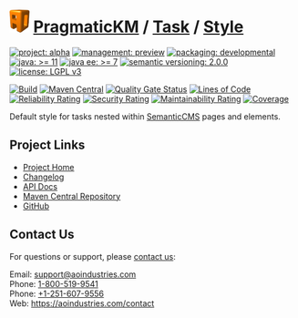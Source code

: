 # [<img src="ao-logo.png" alt="AO Logo" width="35" height="40">](https://github.com/ao-apps) [PragmaticKM](https://github.com/ao-apps/pragmatickm) / [Task](https://github.com/ao-apps/pragmatickm-task) / [Style](https://github.com/ao-apps/pragmatickm-task-style)

[![project: alpha](https://pragmatickm.com/ao-badges/project-alpha.svg)](https://aoindustries.com/life-cycle#project-alpha)
[![management: preview](https://pragmatickm.com/ao-badges/management-preview.svg)](https://aoindustries.com/life-cycle#management-preview)
[![packaging: developmental](https://pragmatickm.com/ao-badges/packaging-developmental.svg)](https://aoindustries.com/life-cycle#packaging-developmental)  
[![java: &gt;= 11](https://pragmatickm.com/ao-badges/java-11.svg)](https://docs.oracle.com/en/java/javase/11/docs/api/)
[![java ee: &gt;= 7](https://pragmatickm.com/ao-badges/javaee-7.svg)](https://docs.oracle.com/javaee/7/api/)
[![semantic versioning: 2.0.0](https://pragmatickm.com/ao-badges/semver-2.0.0.svg)](http://semver.org/spec/v2.0.0.html)
[![license: LGPL v3](https://pragmatickm.com/ao-badges/license-lgpl-3.0.svg)](https://www.gnu.org/licenses/lgpl-3.0)

[![Build](https://github.com/ao-apps/pragmatickm-task-style/workflows/Build/badge.svg?branch=master)](https://github.com/ao-apps/pragmatickm-task-style/actions?query=workflow%3ABuild)
[![Maven Central](https://maven-badges.herokuapp.com/maven-central/com.pragmatickm/pragmatickm-task-style/badge.svg)](https://maven-badges.herokuapp.com/maven-central/com.pragmatickm/pragmatickm-task-style)
[![Quality Gate Status](https://sonarcloud.io/api/project_badges/measure?branch=master&project=com.pragmatickm%3Apragmatickm-task-style&metric=alert_status)](https://sonarcloud.io/dashboard?branch=master&id=com.pragmatickm%3Apragmatickm-task-style)
[![Lines of Code](https://sonarcloud.io/api/project_badges/measure?branch=master&project=com.pragmatickm%3Apragmatickm-task-style&metric=ncloc)](https://sonarcloud.io/component_measures?branch=master&id=com.pragmatickm%3Apragmatickm-task-style&metric=ncloc)  
[![Reliability Rating](https://sonarcloud.io/api/project_badges/measure?branch=master&project=com.pragmatickm%3Apragmatickm-task-style&metric=reliability_rating)](https://sonarcloud.io/component_measures?branch=master&id=com.pragmatickm%3Apragmatickm-task-style&metric=Reliability)
[![Security Rating](https://sonarcloud.io/api/project_badges/measure?branch=master&project=com.pragmatickm%3Apragmatickm-task-style&metric=security_rating)](https://sonarcloud.io/component_measures?branch=master&id=com.pragmatickm%3Apragmatickm-task-style&metric=Security)
[![Maintainability Rating](https://sonarcloud.io/api/project_badges/measure?branch=master&project=com.pragmatickm%3Apragmatickm-task-style&metric=sqale_rating)](https://sonarcloud.io/component_measures?branch=master&id=com.pragmatickm%3Apragmatickm-task-style&metric=Maintainability)
[![Coverage](https://sonarcloud.io/api/project_badges/measure?branch=master&project=com.pragmatickm%3Apragmatickm-task-style&metric=coverage)](https://sonarcloud.io/component_measures?branch=master&id=com.pragmatickm%3Apragmatickm-task-style&metric=Coverage)

Default style for tasks nested within [SemanticCMS](https://github.com/ao-apps/semanticcms) pages and elements.

## Project Links
* [Project Home](https://pragmatickm.com/task/style/)
* [Changelog](https://pragmatickm.com/task/style/changelog)
* [API Docs](https://pragmatickm.com/task/style/apidocs/)
* [Maven Central Repository](https://search.maven.org/artifact/com.pragmatickm/pragmatickm-task-style)
* [GitHub](https://github.com/ao-apps/pragmatickm-task-style)

## Contact Us
For questions or support, please [contact us](https://aoindustries.com/contact):

Email: [support@aoindustries.com](mailto:support@aoindustries.com)  
Phone: [1-800-519-9541](tel:1-800-519-9541)  
Phone: [+1-251-607-9556](tel:+1-251-607-9556)  
Web: https://aoindustries.com/contact

